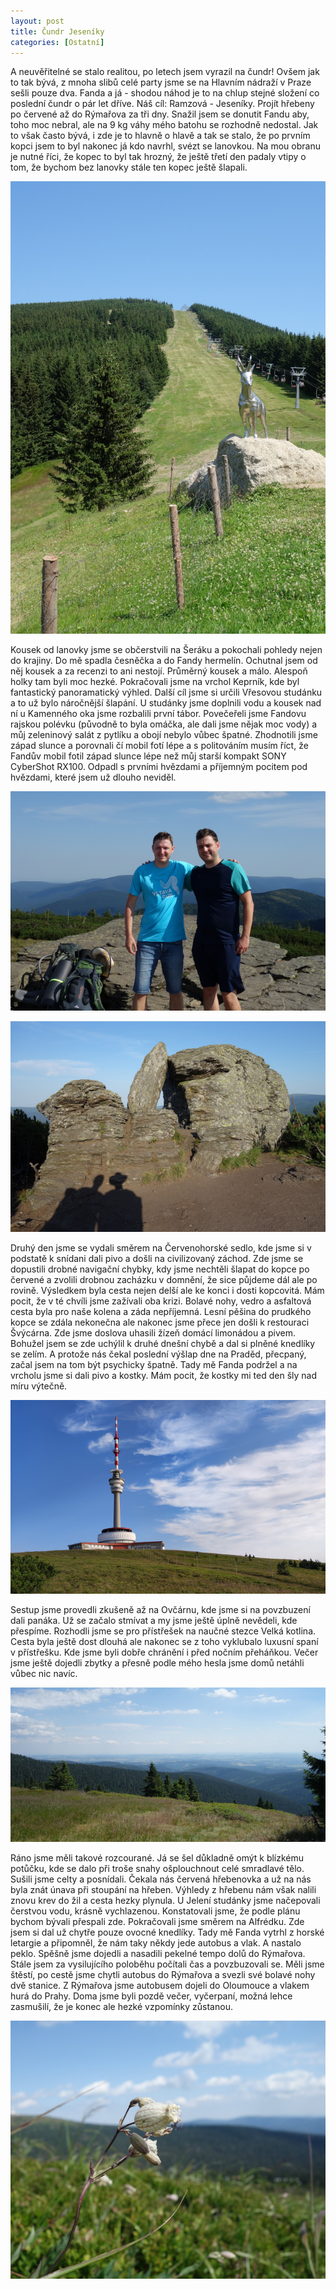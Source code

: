 ```yaml
---
layout: post
title: Čundr Jeseníky
categories: [Ostatní]
---
```


A neuvěřitelné se stalo realitou, po letech jsem vyrazil na čundr! Ovšem jak to tak bývá, z mnoha slibů celé party jsme
se na Hlavním nádraží v Praze sešli pouze dva. Fanda a já - shodou náhod je to na chlup stejné složení co poslední 
čundr o pár let dříve. Náš cíl: Ramzová - Jeseníky. Projít hřebeny po červené až do Rýmařova za tři dny. Snažil jsem se 
donutit Fandu aby, toho moc nebral, ale na 9 kg váhy mého batohu se rozhodně nedostal. Jak to však často bývá, i zde 
je to hlavně o hlavě a tak se stalo, že po prvním kopci jsem to byl nakonec já kdo navrhl, svézt se lanovkou. Na mou 
obranu je nutné říci, že kopec to byl tak hrozný, že ještě třetí den padaly vtipy o tom, že bychom bez lanovky stále ten kopec 
ještě šlapali.

![keprnik](/images/posts/2022-07-20-cundr-jeseniky/cundr-jeseniky-3.jpg)

Kousek od lanovky jsme se občerstvili na Šeráku a pokochali pohledy nejen do krajiny. Do mě spadla česněčka a do Fandy
hermelín. Ochutnal jsem od něj kousek a za recenzi to ani nestojí. Průměrný kousek a málo. Alespoň holky tam byli 
moc hezké. Pokračovali jsme na vrchol Keprník, kde byl fantastický panoramatický výhled. Další cíl jsme si určili 
Vřesovou studánku a to už bylo 
náročnější šlapání. U studánky jsme doplnili vodu a kousek nad ní u Kamenného oka jsme rozbalili první tábor. 
Povečeřeli jsme Fandovu rajskou polévku (původně to byla omáčka, ale dali jsme nějak moc vody) a můj zeleninový 
salát z pytlíku a obojí nebylo vůbec špatné. Zhodnotili jsme západ slunce a porovnali čí mobil fotí lépe a s 
politováním musím říct, že Fandův mobil fotil západ slunce lépe než můj starší kompakt SONY CyberShot RX100. Odpadl s 
prvními hvězdami a příjemným pocitem pod hvězdami, které jsem už dlouho neviděl.

![keprnik](/images/posts/2022-07-20-cundr-jeseniky/cundr-jeseniky-1.jpg)

![keprnik](/images/posts/2022-07-20-cundr-jeseniky/cundr-jeseniky-2.jpg)

Druhý den jsme se vydali směrem na Červenohorské sedlo, kde jsme si v podstatě k snídani dali pivo a došli na 
civilizovaný záchod. Zde jsme se dopustili drobné navigační chybky, kdy jsme nechtěli šlapat do kopce po červené a 
zvolili drobnou zacházku v domnění, že sice půjdeme dál ale po rovině. Výsledkem byla cesta nejen delší ale ke konci 
i dosti kopcovitá. Mám pocit, že v té chvíli jsme zažívali oba krizi. Bolavé nohy, vedro a asfaltová cesta byla pro 
naše kolena a záda nepříjemná. Lesní pěšina do prudkého kopce se zdála nekonečna ale nakonec jsme přece jen došli k 
restouraci Švýcárna. Zde jsme doslova uhasili žízeň domácí limonádou a pivem. Bohužel jsem se zde uchýlil k druhé 
dnešní chybě a dal si plněné knedlíky se zelím. A protože nás čekal poslední výšlap dne na Praděd, přecpaný, začal 
jsem na tom být psychicky špatně. Tady mě Fanda podržel a na vrcholu jsme si dali pivo a kostky. Mám pocit, že 
kostky mi ted den šly nad míru výtečně.

![keprnik](/images/posts/2022-07-20-cundr-jeseniky/cundr-jeseniky-4.jpg)

Sestup jsme provedli zkušeně až na Ovčárnu, kde jsme si na povzbuzení dali panáka. Už se začalo stmívat a my jsme 
ještě úplně nevědeli, kde přespíme. Rozhodli jsme se pro přístřešek na naučné stezce Velká kotlina. Cesta byla ještě 
dost dlouhá ale nakonec se z toho vyklubalo luxusní spaní v přístřešku. Kde jsme byli dobře chránění i před nočním 
přeháňkou. Večer jsme ještě dojedli zbytky a přesně podle mého hesla jsme domů netáhli vůbec nic navíc. 

![keprnik](/images/posts/2022-07-20-cundr-jeseniky/cundr-jeseniky-5.jpg)

Ráno jsme měli takové rozcourané. Já se šel důkladně omýt k blízkému potůčku, kde se dalo při troše snahy 
ošplouchnout celé smradlavé tělo. Sušili jsme celty a posnídali. Čekala nás červená hřebenovka a už na nás byla znát 
únava při stoupání na hřeben. Výhledy z hřebenu nám však nalili znovu krev do žil a cesta hezky plynula. U Jelení 
studánky jsme načepovali čerstvou vodu, krásně vychlazenou. Konstatovali jsme, že podle plánu bychom bývali přespali 
zde. Pokračovali jsme směrem na Alfrédku. Zde jsem si dal už chytře pouze ovocné knedlíky. Tady mě Fanda vytrhl z 
horské letargie a připomněl, že nám taky někdy jede autobus a vlak. A nastalo peklo. Spěšně jsme dojedli a nasadili 
pekelné tempo dolů do Rýmařova. Stále jsem za vysilujícího poloběhu počítali čas a povzbuzovali se. Měli jsme štěstí,
po cestě jsme chytli autobus do Rýmařova a svezli své bolavé nohy dvě stanice. Z Rýmařova jsme autobusem dojeli do 
Oloumouce a vlakem hurá do Prahy. Doma jsme byli pozdě večer, vyčerpaní, možná lehce zasmušilí, že je konec ale 
hezké vzpomínky zůstanou.

![keprnik](/images/posts/2022-07-20-cundr-jeseniky/cundr-jeseniky-6.jpg)


